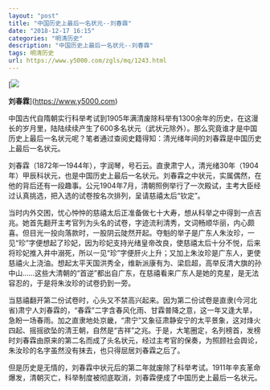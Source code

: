 ```yaml
---
layout: "post"
title: "中国历史上最后一名状元--刘春霖"
date: "2018-12-17 16:15"
categories: "明清历史"
description: "中国历史上最后一名状元--刘春霖"
tags: 明清历史
url: https://www.y5000.com/zgls/mq/1243.html
---
```






[![](https://img.y5000.com/uploads/allimg/130329/2-13032Z14AA92.jpg)  
  
**刘春霖**](https://www.y5000.com)  

中国古代自隋朝实行科举考试到1905年满清废除科举有1300余年的历史，在这漫长的岁月里，陆陆续续产生了600多名状元（武状元除外）。那么究竟谁才是中国历史上最后一名状元呢？笔者通过查阅史籍得知：清光绪年间的刘春霖是中国历史上最后一名状元。

刘春霖（1872年—1944年），字润琴，号石云。直隶肃宁人，清光绪30年（1904年）甲辰科状元，也是中国历史上最后一名状元。刘春霖之中状元，实属偶然，在他的背后还有一段趣事。公元1904年7月，清朝照例举行了一次殿试，主考大臣经过认真挑选，把入选的试卷按名次排列，呈请慈禧太后“钦定”。

当时内外交困，忧心忡忡的慈禧太后正准备做七十大寿，想从科举之中得到一点吉兆。她首先翻开主考官列为头名的试卷，字迹流利清秀，文词畅顺华丽，内心颇喜。但目光一投向落款时，一股阴云陡然开起。夺魁的举子是广东人朱汝珍，一见“珍”字便想起了珍妃，因为珍妃支持光绪皇帝改良，使慈禧太后十分不悦，后来将珍妃推入井中溺死，所以一见“珍”字便肝火上升；又加上朱汝珍是广东人，更使慈禧火上浇油。想起太平天国洪秀全，维新派康有为、梁启超，高举反清大旗的孙中山……这些大清朝的“首逆”都出自广东，在慈禧看来广东人是她的克星，是无法容忍的，于是将朱汝珍的试卷扔到一旁。

当慈禧翻开第二份试卷时，心头又不禁高兴起来。因为第二份试卷是直隶(今河北省)肃宁人刘春霖的，“春霖”二字含春风化雨、甘霖普降之意，这一年又逢大旱，急盼一场春雨。加之直隶地处京畿，“肃宁”又象征肃静安宁的太平景象，这对烽火四起、摇摇欲坠的清王朝，自然是“吉祥”之兆。于是，大笔圈定，名列榜首，发榜时刘春霖由原来的第二名而成了头名状元，经过主考官的保奏，为照顾社会舆论，朱汝珍的名字虽然没有抹去，也只得屈居刘春霖之后了。

但是历史是无情的，刘春霖中状元后的第二年就废除了科举考试。1911年辛亥革命爆发，清朝灭亡，科举制度被彻底取消，刘春霖便成了中国历史上最后一名状元。
